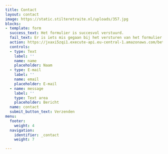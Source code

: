 ```yaml
---
title: Contact
layout: contact
image: https://static.stilteretraite.nl/uploads/357.jpg
blocks:
- template: form
  success_text: Het formulier is succesvol verstuurd.
  fail_text: Er is iets mis gegaan bij het versturen van het formulier.
  action: https://jxaxi5zqi1.execute-api.eu-central-1.amazonaws.com/beta/sendContactForm
  controls:
  - type: Text
    label: ''
    name: name
    placeholder: Naam
  - type: E-mail
    label: ''
    name: email
    placeholder: E-mail
  - name: message
    label: ''
    type: Text area
    placeholder: Bericht
  name: contact
  submit_button_text: Verzenden
menu:
  footer:
    weight: 4
  navigation:
    identifier: _contact
    weight: 7

---
```

